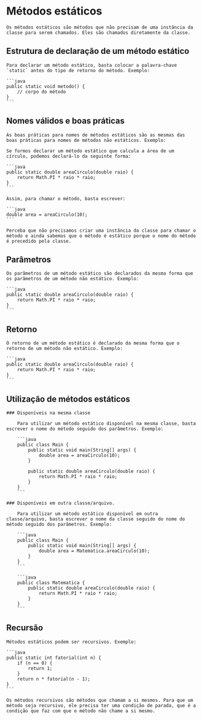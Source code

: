 # Métodos estáticos

    Os métodos estáticos são métodos que não precisam de uma instância da classe para serem chamados. Eles são chamados diretamente da classe.

  ## Estrutura de declaração de um método estático

    Para declarar um método estático, basta colocar a palavra-chave `static` antes do tipo de retorno do método. Exemplo:

    ```java
    public static void metodo() {
        // corpo do método
    }
    ```

  ## Nomes válidos e boas práticas 

    As boas práticas para nomes de métodos estáticos são as mesmas das boas práticas para nomes de métodos não estáticos. Exemplo:

    Se formos declarar um método estático que calcula a área de um círculo, podemos declará-lo da seguinte forma:

    ```java
    public static double areaCirculo(double raio) {
        return Math.PI * raio * raio;
    }
    ```

    Assim, para chamar o método, basta escrever:

    ```java
    double area = areaCirculo(10);
    ```

    Perceba que não precisamos criar uma instância da classe para chamar o método e ainda sabemos que o método é estático porque o nome do método é precedido pela classe.

  ## Parâmetros 

    Os parâmetros de um método estático são declarados da mesma forma que os parâmetros de um método não estático. Exemplo:

    ```java
    public static double areaCirculo(double raio) {
        return Math.PI * raio * raio;
    }
    ```

  ## Retorno

    O retorno de um método estático é declarado da mesma forma que o retorno de um método não estático. Exemplo:

    ```java
    public static double areaCirculo(double raio) {
        return Math.PI * raio * raio;
    }
    ```

  ## Utilização de métodos estáticos 
    ### Disponíveis na mesma classe

        Para utilizar um método estático disponível na mesma classe, basta escrever o nome do método seguido dos parâmetros. Exemplo:
    
        ```java
        public class Main {
            public static void main(String[] args) {
                double area = areaCirculo(10);
            }
    
            public static double areaCirculo(double raio) {
                return Math.PI * raio * raio;
            }
        }
        ```

    ### Disponíveis em outra classe/arquivo. 

        Para utilizar um método estático disponível em outra classe/arquivo, basta escrever o nome da classe seguido do nome do método seguido dos parâmetros. Exemplo:
    
        ```java
        public class Main {
            public static void main(String[] args) {
                double area = Matematica.areaCirculo(10);
            }
        }
        ```
    
        ```java
        public class Matematica {
            public static double areaCirculo(double raio) {
                return Math.PI * raio * raio;
            }
        }
        ```

  ## Recursão 

    Métodos estáticos podem ser recursivos. Exemplo:

    ```java
    public static int fatorial(int n) {
        if (n == 0) {
            return 1;
        }
        return n * fatorial(n - 1);
    }
    ``` 

    Os métodos recursivos são métodos que chamam a si mesmos. Para que um método seja recursivo, ele precisa ter uma condição de parada, que é a condição que faz com que o método não chame a si mesmo.